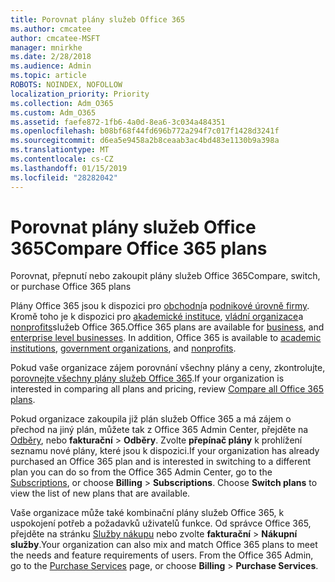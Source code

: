 ```yaml
---
title: Porovnat plány služeb Office 365
ms.author: cmcatee
author: cmcatee-MSFT
manager: mnirkhe
ms.date: 2/28/2018
ms.audience: Admin
ms.topic: article
ROBOTS: NOINDEX, NOFOLLOW
localization_priority: Priority
ms.collection: Adm_O365
ms.custom: Adm_O365
ms.assetid: faefe872-1fb6-4a0d-8ea6-3c034a484351
ms.openlocfilehash: b08bf68f44fd696b772a294f7c017f1428d3241f
ms.sourcegitcommit: d6ea5e9458a2b8ceaab3ac4bd483e1130b9a398a
ms.translationtype: MT
ms.contentlocale: cs-CZ
ms.lasthandoff: 01/15/2019
ms.locfileid: "28282042"
---
```

# <a name="compare-office-365-plans"></a><span data-ttu-id="98d08-102">Porovnat plány služeb Office 365</span><span class="sxs-lookup"><span data-stu-id="98d08-102">Compare Office 365 plans</span></span>

<span data-ttu-id="98d08-103">Porovnat, přepnutí nebo zakoupit plány služeb Office 365</span><span class="sxs-lookup"><span data-stu-id="98d08-103">Compare, switch, or purchase Office 365 plans</span></span>
  
<span data-ttu-id="98d08-p101">Plány Office 365 jsou k dispozici pro [obchodní](https://products.office.com/en-us/compare-all-microsoft-office-products?tab=2)a [podnikové úrovně firmy](https://products.office.com/en-us/business/compare-more-office-365-for-business-plans). Kromě toho je k dispozici pro [akademické instituce](https://products.office.com/en-us/academic/compare-office-365-education-plans), [vládní organizace](https://products.office.com/en-us/government/compare-office-365-government-plans)a [nonprofits](https://products.office.com/en-us/nonprofit/office-365-nonprofit-plans-and-pricing?tab=1)služeb Office 365.</span><span class="sxs-lookup"><span data-stu-id="98d08-p101">Office 365 plans are available for [business](https://products.office.com/en-us/compare-all-microsoft-office-products?tab=2), and [enterprise level businesses](https://products.office.com/en-us/business/compare-more-office-365-for-business-plans). In addition, Office 365 is available to [academic institutions](https://products.office.com/en-us/academic/compare-office-365-education-plans), [government organizations](https://products.office.com/en-us/government/compare-office-365-government-plans), and [nonprofits](https://products.office.com/en-us/nonprofit/office-365-nonprofit-plans-and-pricing?tab=1).</span></span>
  
<span data-ttu-id="98d08-106">Pokud vaše organizace zájem porovnání všechny plány a ceny, zkontrolujte, [porovnejte všechny plány služeb Office 365](https://products.office.com/en-us/business/compare-more-office-365-for-business-plans).</span><span class="sxs-lookup"><span data-stu-id="98d08-106">If your organization is interested in comparing all plans and pricing, review [Compare all Office 365 plans](https://products.office.com/en-us/business/compare-more-office-365-for-business-plans).</span></span>
  
<span data-ttu-id="98d08-p102">Pokud organizace zakoupila již plán služeb Office 365 a má zájem o přechod na jiný plán, můžete tak z Office 365 Admin Center, přejděte na [Odběry](https://go.microsoft.com/fwlink/p/?linkid=842054), nebo **fakturační** \> **Odběry**. Zvolte **přepínač plány** k prohlížení seznamu nové plány, které jsou k dispozici.</span><span class="sxs-lookup"><span data-stu-id="98d08-p102">If your organization has already purchased an Office 365 plan and is interested in switching to a different plan you can do so from the Office 365 Admin Center, go to the [Subscriptions](https://go.microsoft.com/fwlink/p/?linkid=842054), or choose **Billing** \> **Subscriptions**. Choose **Switch plans** to view the list of new plans that are available.</span></span> 
  
<span data-ttu-id="98d08-p103">Vaše organizace může také kombinační plány služeb Office 365, k uspokojení potřeb a požadavků uživatelů funkce. Od správce Office 365, přejděte na stránku [Služby nákupu](https://go.microsoft.com/fwlink/p/?linkid=868433) nebo zvolte **fakturační** \> **Nákupní služby**.</span><span class="sxs-lookup"><span data-stu-id="98d08-p103">Your organization can also mix and match Office 365 plans to meet the needs and feature requirements of users. From the Office 365 Admin, go to the [Purchase Services](https://go.microsoft.com/fwlink/p/?linkid=868433) page, or choose **Billing** \> **Purchase Services**.</span></span>
  

